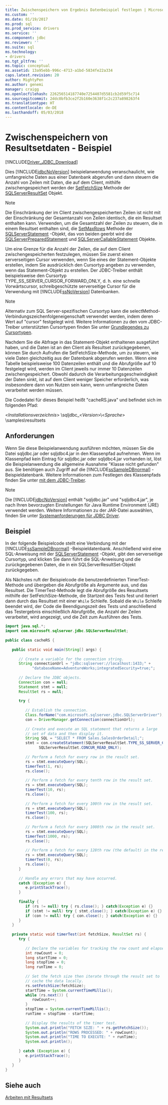 ```yaml
---
title: Zwischenspeichern von Ergebnis Datenbeispiel festlegen | Microsoft Docs
ms.custom: ''
ms.date: 01/19/2017
ms.prod: sql
ms.prod_service: drivers
ms.service: ''
ms.component: jdbc
ms.reviewer: ''
ms.suite: sql
ms.technology:
- drivers
ms.tgt_pltfrm: ''
ms.topic: conceptual
ms.assetid: 13a95ebb-996c-4713-a1bd-5834fe22a334
caps.latest.revision: 20
author: MightyPen
ms.author: genemi
manager: craigg
ms.openlocfilehash: 226256514187740e7254407d5581cb2d59f5c714
ms.sourcegitcommit: 2ddc0bfb3ce2f2b160e3638f1c2c237a898263f4
ms.translationtype: HT
ms.contentlocale: de-DE
ms.lasthandoff: 05/03/2018
---
```

# <a name="caching-result-set-data-sample"></a>Zwischenspeichern von Resultsetdaten - Beispiel
[!INCLUDE[Driver_JDBC_Download](../../includes/driver_jdbc_download.md)]

  Dies [!INCLUDE[jdbcNoVersion](../../includes/jdbcnoversion_md.md)] beispielanwendung veranschaulicht, wie umfangreiche Daten aus einer Datenbank abgerufen und dann steuern die Anzahl von Zeilen mit Daten, die auf dem Client, mithilfe zwischengespeichert werden der [SetFetchSize](../../connect/jdbc/reference/setfetchsize-method-sqlserverresultset.md) Methode der [ SQLServerResultSet](../../connect/jdbc/reference/sqlserverresultset-class.md) Objekt.  
  
> [!NOTE]  
>  Die Einschränkung der im Client zwischengespeicherten Zeilen ist nicht mit der Einschränkung der Gesamtanzahl von Zeilen identisch, die ein Resultset enthalten kann. Verwenden, um die Gesamtzahl der Zeilen zu steuern, die in einem Resultset enthalten sind, die [SetMaxRows](../../connect/jdbc/reference/setmaxrows-method-sqlserverstatement.md) Methode der [SQLServerStatement](../../connect/jdbc/reference/sqlserverstatement-class.md) -Objekt, das von beiden geerbt wird die [ SQLServerPreparedStatement](../../connect/jdbc/reference/sqlserverpreparedstatement-class.md) und [SQLServerCallableStatement](../../connect/jdbc/reference/sqlservercallablestatement-class.md) Objekte.  
  
 Um eine Grenze für die Anzahl der Zeilen, die auf dem Client zwischengespeicherten festzulegen, müssen Sie zuerst einen serverseitigen Cursor verwenden, wenn Sie eines der Statement-Objekte erstellen, indem Sie ausdrücklich den Cursortyp angeben zu verwenden, wenn das Statement-Objekt zu erstellen. Der JDBC-Treiber enthält beispielsweise den Cursortyp TYPE_SS_SERVER_CURSOR_FORWARD_ONLY, d. h. eine schnelle Vorwärtscursor, schreibgeschützte serverseitige Cursor für die Verwendung mit [!INCLUDE[ssNoVersion](../../includes/ssnoversion_md.md)] Datenbanken.  
  
> [!NOTE]  
>  Alternativ zum SQL Server-spezifischen Cursortyp kann die selectMethod-Verbindungszeichenfolgeneigenschaft verwendet werden, indem deren Wert auf "cursor" festgelegt wird. Weitere Informationen zu den vom JDBC-Treiber unterstützten Cursortypen finden Sie unter [Grundlegendes zu Cursortypen](../../connect/jdbc/understanding-cursor-types.md).  
  
 Nachdem Sie die Abfrage in das Statement-Objekt enthaltenen ausgeführt haben, und die Daten ist an den Client als Resultset zurückgegebenen, können Sie durch Aufrufen die SetFetchSize-Methode, um zu steuern, wie viele Daten gleichzeitig aus der Datenbank abgerufen werden. Wenn eine Tabelle beispielsweise 100 Datenzeilen enthält und die Abrufgröße auf 10 festgelegt wird, werden im Client jeweils nur immer 10 Datenzeilen zwischengespeichert. Obwohl dadurch die Verarbeitungsgeschwindigkeit der Daten sinkt, ist auf dem Client weniger Speicher erforderlich, was insbesondere dann von Nutzen sein kann, wenn umfangreiche Daten verarbeitet werden müssen.  
  
 Die Codedatei für dieses Beispiel heißt "cacheRS.java" und befindet sich im folgenden Pfad:  
  
 \<*Installationsverzeichnis*> \sqljdbc_\<*Version*>\\<*Sprache*> \samples\resultsets  
  
## <a name="requirements"></a>Anforderungen  
 Wenn Sie diese Beispielanwendung ausführen möchten, müssen Sie die Datei sqljdbc.jar oder sqljdbc4.jar in den Klassenpfad aufnehmen. Wenn im Klassenpfad kein Eintrag für sqljdbc.jar oder sqljdbc4.jar vorhanden ist, löst die Beispielanwendung die allgemeine Ausnahme "Klasse nicht gefunden" aus. Sie benötigen auch Zugriff auf die [!INCLUDE[ssSampleDBnormal](../../includes/sssampledbnormal_md.md)] -Beispieldatenbank. Weitere Informationen zum Festlegen des Klassenpfads finden Sie unter [mit dem JDBC-Treiber](../../connect/jdbc/using-the-jdbc-driver.md).  
  
> [!NOTE]  
>  Die [!INCLUDE[jdbcNoVersion](../../includes/jdbcnoversion_md.md)] enthält "sqljdbc.jar" und "sqljdbc4.jar", je nach Ihren bevorzugten Einstellungen für Java Runtime Environment (JRE) verwendet werden. Weitere Informationen zu der JAR-Datei auswählen, finden Sie unter [Systemanforderungen für JDBC Driver](../../connect/jdbc/system-requirements-for-the-jdbc-driver.md).  
  
## <a name="example"></a>Beispiel  
 In der folgende Beispielcode stellt eine Verbindung mit der [!INCLUDE[ssSampleDBnormal](../../includes/sssampledbnormal_md.md)] -Beispieldatenbank. Anschließend wird eine SQL-Anweisung mit der [SQLServerStatement](../../connect/jdbc/reference/sqlserverstatement-class.md) -Objekt, gibt den serverseitige Cursortyp, und klicken Sie dann führt die SQL-Anweisung und die zurückgegebenen Daten, die in ein SQLServerResultSet-Objekt zurückgegeben.  
  
 Als Nächstes ruft der Beispielcode die benutzerdefinierten TimerTest-Methode und übergeben die Abrufgröße als Argumente aus, und das Resultset. Die TimerTest-Methode legt die Abrufgröße des Resultsets mithilfe der SetFetchSize-Methode, die Startzeit des Tests fest und iteriert dann durch das Resultset mit einer `While` Schleife. Sobald die `While` Schleife beendet wird, der Code die Beendigungszeit des Tests und anschließend das Testergebnis einschließlich Abrufgröße, die Anzahl der Zeilen verarbeitet, wird angezeigt, und die Zeit zum Ausführen des Tests.  
  
```java
import java.sql.*;  
import com.microsoft.sqlserver.jdbc.SQLServerResultSet;  
  
public class cacheRS {  
  
   public static void main(String[] args) {  
  
      // Create a variable for the connection string.  
      String connectionUrl = "jdbc:sqlserver://localhost:1433;" +  
            "databaseName=AdventureWorks;integratedSecurity=true;";  
  
      // Declare the JDBC objects.  
      Connection con = null;  
      Statement stmt = null;  
      ResultSet rs = null;  
  
      try {  
  
         // Establish the connection.  
         Class.forName("com.microsoft.sqlserver.jdbc.SQLServerDriver");  
         con = DriverManager.getConnection(connectionUrl);  
  
         // Create and execute an SQL statement that returns a large  
         // set of data and then display it.  
         String SQL = "SELECT * FROM Sales.SalesOrderDetail;";  
         stmt = con.createStatement(SQLServerResultSet.TYPE_SS_SERVER_CURSOR_FORWARD_ONLY, +  
               SQLServerResultSet.CONCUR_READ_ONLY);  
  
         // Perform a fetch for every row in the result set.  
         rs = stmt.executeQuery(SQL);  
         timerTest(1, rs);  
         rs.close();  
  
         // Perform a fetch for every tenth row in the result set.  
         rs = stmt.executeQuery(SQL);  
         timerTest(10, rs);  
         rs.close();  
  
         // Perform a fetch for every 100th row in the result set.  
         rs = stmt.executeQuery(SQL);  
         timerTest(100, rs);  
         rs.close();  
  
         // Perform a fetch for every 1000th row in the result set.  
         rs = stmt.executeQuery(SQL);  
         timerTest(1000, rs);  
         rs.close();  
  
         // Perform a fetch for every 128th row (the default) in the result set.  
         rs = stmt.executeQuery(SQL);  
         timerTest(0, rs);  
         rs.close();  
      }  
  
      // Handle any errors that may have occurred.  
      catch (Exception e) {  
         e.printStackTrace();  
      }  
  
      finally {  
         if (rs != null) try { rs.close(); } catch(Exception e) {}  
         if (stmt != null) try { stmt.close(); } catch(Exception e) {}  
         if (con != null) try { con.close(); } catch(Exception e) {}  
      }  
   }  
  
   private static void timerTest(int fetchSize, ResultSet rs) {  
      try {  
  
         // Declare the variables for tracking the row count and elapsed time.  
         int rowCount = 0;  
         long startTime = 0;  
         long stopTime = 0;  
         long runTime = 0;  
  
         // Set the fetch size then iterate through the result set to  
         // cache the data locally.  
         rs.setFetchSize(fetchSize);  
         startTime = System.currentTimeMillis();  
         while (rs.next()) {  
            rowCount++;  
         }  
         stopTime = System.currentTimeMillis();  
         runTime = stopTime - startTime;  
  
         // Display the results of the timer test.  
         System.out.println("FETCH SIZE: " + rs.getFetchSize());  
         System.out.println("ROWS PROCESSED: " + rowCount);  
         System.out.println("TIME TO EXECUTE: " + runTime);  
         System.out.println();  
  
      } catch (Exception e) {  
         e.printStackTrace();  
      }  
   }  
}  
```  
  
## <a name="see-also"></a>Siehe auch  
 [Arbeiten mit Resultsets](../../connect/jdbc/working-with-result-sets.md)  
  
  
